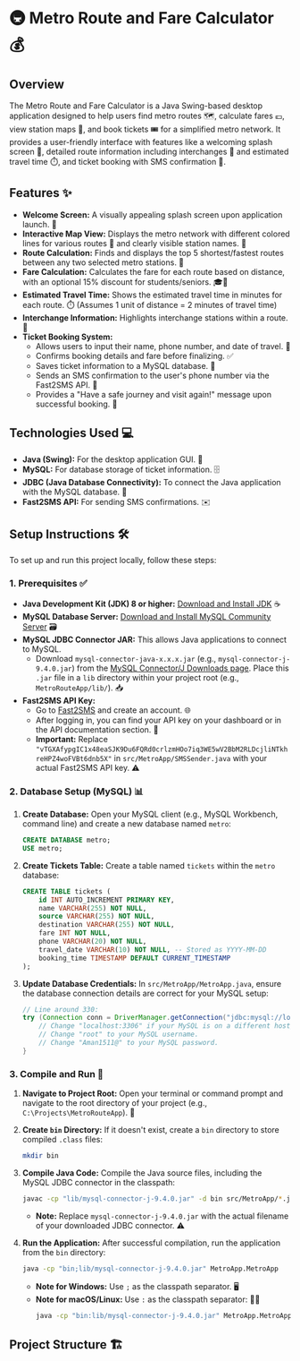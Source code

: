 # 🚇 Metro Route and Fare Calculator 💰

## Overview

The Metro Route and Fare Calculator is a Java Swing-based desktop application designed to help users find metro routes 🗺️, calculate fares 💷, view station maps 📍, and book tickets 🎟️ for a simplified metro network. It provides a user-friendly interface with features like a welcoming splash screen 👋, detailed route information including interchanges 🔄 and estimated travel time ⏱️, and ticket booking with SMS confirmation 📱.

## Features ✨

* **Welcome Screen:** A visually appealing splash screen upon application launch. 👋
* **Interactive Map View:** Displays the metro network with different colored lines for various routes 🌈 and clearly visible station names. 📍
* **Route Calculation:** Finds and displays the top 5 shortest/fastest routes between any two selected metro stations. 🚀
* **Fare Calculation:** Calculates the fare for each route based on distance, with an optional 15% discount for students/seniors. 🎓👵
* **Estimated Travel Time:** Shows the estimated travel time in minutes for each route. ⏱️ (Assumes 1 unit of distance = 2 minutes of travel time)
* **Interchange Information:** Highlights interchange stations within a route. 🔄
* **Ticket Booking System:**
    * Allows users to input their name, phone number, and date of travel. 📝
    * Confirms booking details and fare before finalizing. ✅
    * Saves ticket information to a MySQL database. 💾
    * Sends an SMS confirmation to the user's phone number via the Fast2SMS API. 💬
    * Provides a "Have a safe journey and visit again!" message upon successful booking. 🎉

## Technologies Used 💻

* **Java (Swing):** For the desktop application GUI. 🎨
* **MySQL:** For database storage of ticket information. 🗄️
* **JDBC (Java Database Connectivity):** To connect the Java application with the MySQL database. 🔗
* **Fast2SMS API:** For sending SMS confirmations. ✉️

## Setup Instructions 🛠️

To set up and run this project locally, follow these steps:

### 1. Prerequisites ✅

* **Java Development Kit (JDK) 8 or higher:** [Download and Install JDK](https://www.oracle.com/java/technologies/downloads/) ☕
* **MySQL Database Server:** [Download and Install MySQL Community Server](https://dev.mysql.com/downloads/mysql/) 🗃️
* **MySQL JDBC Connector JAR:** This allows Java applications to connect to MySQL.
    * Download `mysql-connector-java-x.x.x.jar` (e.g., `mysql-connector-j-9.4.0.jar`) from the [MySQL Connector/J Downloads page](https://dev.mysql.com/downloads/connector/j/). Place this `.jar` file in a `lib` directory within your project root (e.g., `MetroRouteApp/lib/`). 📥
* **Fast2SMS API Key:**
    * Go to [Fast2SMS](https://www.fast2sms.com/) and create an account. 🌐
    * After logging in, you can find your API key on your dashboard or in the API documentation section. 🔑
    * **Important:** Replace `"vTGXAfypgIC1x48eaSJK9Du6FQRd0crlzmHOo7iq3WE5wV2BbM2RLDcjliNTkhreHPZ4woFVBt6dnb5X"` in `src/MetroApp/SMSSender.java` with your actual Fast2SMS API key. ⚠️

### 2. Database Setup (MySQL) 📊

1.  **Create Database:** Open your MySQL client (e.g., MySQL Workbench, command line) and create a new database named `metro`:
    ```sql
    CREATE DATABASE metro;
    USE metro;
    ```

2.  **Create Tickets Table:** Create a table named `tickets` within the `metro` database:
    ```sql
    CREATE TABLE tickets (
        id INT AUTO_INCREMENT PRIMARY KEY,
        name VARCHAR(255) NOT NULL,
        source VARCHAR(255) NOT NULL,
        destination VARCHAR(255) NOT NULL,
        fare INT NOT NULL,
        phone VARCHAR(20) NOT NULL,
        travel_date VARCHAR(10) NOT NULL, -- Stored as YYYY-MM-DD
        booking_time TIMESTAMP DEFAULT CURRENT_TIMESTAMP
    );
    ```

3.  **Update Database Credentials:** In `src/MetroApp/MetroApp.java`, ensure the database connection details are correct for your MySQL setup:
    ```java
    // Line around 330:
    try (Connection conn = DriverManager.getConnection("jdbc:mysql://localhost:3306/metro", "root", "SQL-password")) {
        // Change "localhost:3306" if your MySQL is on a different host/port.
        // Change "root" to your MySQL username.
        // Change "Aman1511@" to your MySQL password.
    }
    ```

### 3. Compile and Run 🚀

1.  **Navigate to Project Root:** Open your terminal or command prompt and navigate to the root directory of your project (e.g., `C:\Projects\MetroRouteApp`). 📁

2.  **Create `bin` Directory:** If it doesn't exist, create a `bin` directory to store compiled `.class` files:
    ```bash
    mkdir bin
    ```

3.  **Compile Java Code:** Compile the Java source files, including the MySQL JDBC connector in the classpath:
    ```bash
    javac -cp "lib/mysql-connector-j-9.4.0.jar" -d bin src/MetroApp/*.java
    ```
    * **Note:** Replace `mysql-connector-j-9.4.0.jar` with the actual filename of your downloaded JDBC connector. ⚠️

4.  **Run the Application:** After successful compilation, run the application from the `bin` directory:
    ```bash
    java -cp "bin;lib/mysql-connector-j-9.4.0.jar" MetroApp.MetroApp
    ```
    * **Note for Windows:** Use `;` as the classpath separator. 🖥️
    * **Note for macOS/Linux:** Use `:` as the classpath separator: 🍎🐧
        ```bash
        java -cp "bin:lib/mysql-connector-j-9.4.0.jar" MetroApp.MetroApp
        ```

## Project Structure 🏗️

